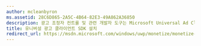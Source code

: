 ```yaml
---
author: mcleanbyron
ms.assetid: 28C6D865-2A5C-4B64-82E3-49A862A36850
description: 광고 조정자 컨트롤 및 관련 개발자 도구는 Microsoft Universal Ad Client SDK에서 사용할 수 있습니다.
title: 유니버설 광고 클라이언트 SDK 설치
redirect_url: https://msdn.microsoft.com/windows/uwp/monetize/monetize-your-app-with-the-microsoft-store-engagement-and-monetization-sdk
---
```



<!--HONumber=May16_HO2-->



